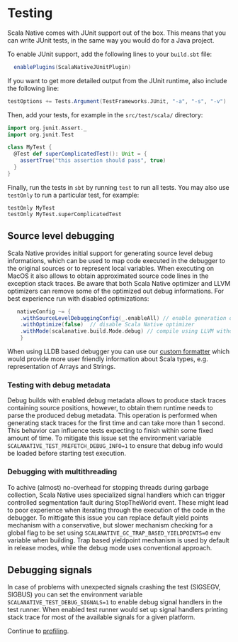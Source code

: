 # Testing

Scala Native comes with JUnit support out of the box. This means that
you can write JUnit tests, in the same way you would do for a Java
project.

To enable JUnit support, add the following lines to your `build.sbt` file:
```scala
  enablePlugins(ScalaNativeJUnitPlugin)
```

If you want to get more detailed output from the JUnit runtime, also
include the following line:

``` scala
testOptions += Tests.Argument(TestFrameworks.JUnit, "-a", "-s", "-v")
```

Then, add your tests, for example in the `src/test/scala/`
directory:

``` scala
import org.junit.Assert._
import org.junit.Test

class MyTest {
  @Test def superComplicatedTest(): Unit = {
    assertTrue("this assertion should pass", true)
  }
}
```

Finally, run the tests in `sbt` by running
`test` to run all tests. You may also use
`testOnly` to run a particular test, for example:

``` shell
testOnly MyTest
testOnly MyTest.superComplicatedTest
```

## Source level debugging

Scala Native provides initial support for generating source level debug informations, which can be used to map code executed in the debugger to the original sources or to represent local variables. 
When executing on MacOS it also allows to obtain approximated source code lines in the exception stack traces. 
Be aware that both Scala Native optimizer and
LLVM optimizers can remove some of the optimized out debug informations.
For best experience run with disabled optimizations:

```scala
   nativeConfig ~= {
    .withSourceLevelDebuggingConfig(_.enableAll) // enable generation of debug informations
    .withOptimize(false)  // disable Scala Native optimizer
    .withMode(scalanative.build.Mode.debug) // compile using LLVM without optimizations
    } 
  ```
When using LLDB based debugger you can use our [custom formatter](https://github.com/scala-native/scala-native/blob/main/ScalaNativeLLDBFormatter.py) which would provide more user friendly information about Scala types, e.g. representation of Arrays and Strings.

### Testing with debug metadata
Debug builds with enabled debug metadata allows to produce stack traces containing source positions, however, to obtain them runtime needs to parse the produced debug metadata. This operation is performed when generating stack traces for the first time and can take more than 1 second. This behavior can influence tests expecting to finish within some fixed amount of time. 
To mitigate this issue set the environment variable `SCALANATIVE_TEST_PREFETCH_DEBUG_INFO=1` to ensure that debug info would be loaded before starting test execution.

### Debugging with multithreading
To achive (almost) no-overhead for stopping threads during garbage collection, Scala Native uses specialized signal handlers which can trigger controlled segmentation fault during StopTheWorld event. These might lead to poor experience when iterating through the execution of the code in the debugger. 
To mittigate this issue you can replace default yield points mechanism with a conservative, but slower mechanism checking for a global flag to be set using `SCALANATIVE_GC_TRAP_BASED_YIELDPOINTS=0` env variable when building. 
Trap based yieldpoint mechanism is used by default in release modes, while the debug mode uses conventional approach.

## Debugging signals

In case of problems with unexpected signals crashing the test (SIGSEGV, SIGBUS) you can set the environment variable `SCALANATIVE_TEST_DEBUG_SIGNALS=1` to enable debug signal handlers in the test runner. 
When enabled test runner would set up signal handlers printing stack trace for most of the available signals
for a given platform.

Continue to [profiling](profiling.md).
